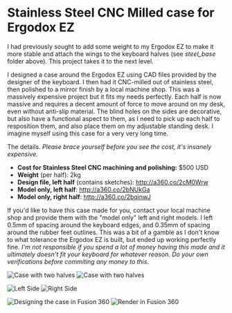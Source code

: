 Stainless Steel CNC Milled case for Ergodox EZ
===============================================

I had previously sought to add some weight to my Ergodox EZ to make it more stable and attach the wings to the keyboard halves (see *steel_base* folder above). This project takes it to the next level.

I designed a case around the Ergodox EZ using CAD files provided by the designer of the keyboard. I then had it CNC-milled out of stainless steel, then polished to a mirror finish by a local machine shop. This was a massively expensive project but it fits my needs perfectly. Each half is now massive and requires a decent amount of force to move around on my desk, even without anti-slip material. The blind holes on the sides are decorative, but also have a functional aspect to them, as I need to pick up each half to resposition them, and also place them on my adjustable standing desk. I imagine myself using this case for a very very long time.

The details. *Please brace yourself before you see the cost, it's insanely expensive.*
* **Cost for Stainless Steel CNC machining and polishing:** $500 USD
* **Weight** (per half): 2kg
* **Design file, left half** (contains sketches): http://a360.co/2cM0Wrw
* **Model only, left half**: http://a360.co/2bNUkGa
* **Model only, right half**: http://a360.co/2bqinwJ

If you'd like to have this case made for you, contact your local machine shop and provide them with the "model only" left and right models. I left 0.5mm of spacing around the keyboard edges, and 0.35mm of spacing around the rubber feet outlines. This was a bit of a gamble as I don't know to what tolerance the Ergodox EZ is built, but ended up working perfectly fine. *I'm not responsible if you spend a lot of money having this made and it ultimately doesn't fit your keyboard for whatever reason. Do your own verifications before commiting any money to this.*

![Case with two halves](https://github.com/lucwastiaux/ergodox/raw/master/steel_case/steel_case_2.jpg)
![Case with two halves](https://github.com/lucwastiaux/ergodox/raw/master/steel_case/steel_case_1.jpg)

![Left Side](https://github.com/lucwastiaux/ergodox/raw/master/steel_case/steel_case_left_1.jpg)
![Right Side](https://github.com/lucwastiaux/ergodox/raw/master/steel_case/steel_case_right_1.jpg)

![Designing the case in Fusion 360](https://github.com/lucwastiaux/ergodox/raw/master/steel_case/designing_fusion_360.jpg)
![Render in Fusion 360](https://github.com/lucwastiaux/ergodox/raw/master/steel_case/right_side_render.jpg)


